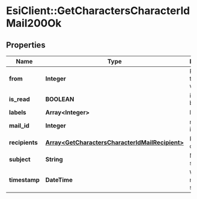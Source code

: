 # EsiClient::GetCharactersCharacterIdMail200Ok

## Properties
Name | Type | Description | Notes
------------ | ------------- | ------------- | -------------
**from** | **Integer** | From whom the mail was sent | [optional] 
**is_read** | **BOOLEAN** | is_read boolean | [optional] 
**labels** | **Array&lt;Integer&gt;** | labels array | [optional] 
**mail_id** | **Integer** | mail_id integer | [optional] 
**recipients** | [**Array&lt;GetCharactersCharacterIdMailRecipient&gt;**](GetCharactersCharacterIdMailRecipient.md) | Recipients of the mail | [optional] 
**subject** | **String** | Mail subject | [optional] 
**timestamp** | **DateTime** | When the mail was sent | [optional] 



